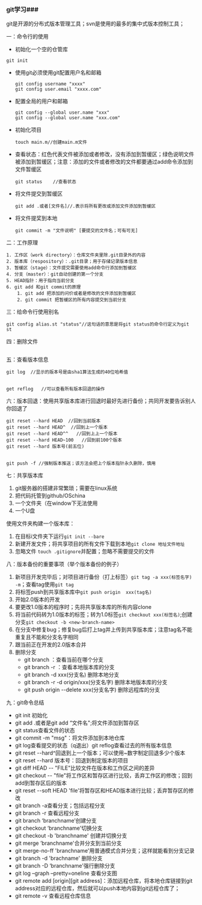 ### git学习###

git是开源的分布式版本管理工具；svn是使用的最多的集中式版本控制工具；

一：命令行的使用

* 初始化一个空的仓管库

~~~
git init
~~~

* 使用git必须使用git配置用户名和邮箱 

  ~~~
  git config username "xxxx"
  git config user.email "xxxx.com"
  ~~~


* 配置全局的用户和邮箱

  ~~~
  git config --global user.name "xxx"
  git config --global user.name "xxx.com"
  ~~~


* 初始化项目

  ~~~
  touch main.m//创建main.m文件
  ~~~


* 查看状态：红色代表文件被添加或者修改，没有添加到暂缓区；绿色说明文件被添加到暂缓区；注意：添加的文件或者修改的文件都要通过add命令添加到文件暂缓区

  ~~~
  git status    //查看状态
  ~~~


* 将文件提交到暂缓区

  ~~~
  git add .或者[文件名]//.表示将所有更改或添加文件添加到暂缓区
  ~~~

* 将文件提奖到本地

  ~~~
  git commit -m "文件说明" [要提交的文件名；可有可无]
  ~~~

二：工作原理

	1. 工作区（work directory）：仓库文件夹里除.git目录外的内容
	2. 版本库（respository）：.git目录；用于存储记录版本信息
	3. 暂缓区（stage）：文件提交需要使用add命令行添加到暂缓区
	4. 分支（master）：git自动创建的第一个分支
	5. HEAD指针：用于指向当前分支
	6. git add 和git commit的原理
		1. git add 把添加的问价或者是修改的文件添加到暂缓区
		2. git commit 把暂缓区的所有内容提交到当前分支

三：给命令行使用别名

~~~
git config alias.st "status"//这句话的意思是将git status的命令行定义为git st
~~~

四：删除文件

~~~

~~~

五：查看版本信息

~~~
git log  //显示的版本号是由sha1算法生成的40位哈希值


get reflog   //可以查看所有版本回退的操作
~~~

六：版本回退：使用共享版本库进行回退时最好先进行备份；共同开发要告诉别人你回退了

~~~
git reset --hard HEAD  //回到当前版本
git reset --hard HEAD^  //回到上一个版本
git reset --hard HEAD^^   //回到上上一个版本
git reset --hard HEAD~100   //回到前100个版本
git reset --hard 版本号(前五位)


git push -f //强制版本推送；该方法会把上个版本指针永久删除，慎用
~~~

七：共享版本库

1. git服务器的搭建非常繁琐；需要在linux系统
2. 把代码托管到github/OSchina
3. 一个文件夹（在window下无法使用
4. 一个U盘

使用文件夹构建一个版本库：

1. 在目标i文件夹下运行`git init --bare `
2. 新建开发文件；将共享项目的所有文件下载到本地`git clone 地址文件地址`
3. 忽略文件  `touch .gitignore`并配置；忽略不需要提交的文件

八：版本备份的重要事项（举个版本备份的例子）

1. 新项目开发完毕后；对项目进行备份（打上标签）`git tag -a xxx(标签名字) -m`；查看tag使用`git tag`
2. 将标签push到共享版本库中`git push origin  xxx(tag名)`
3. 开始2.0版本的开发
4. 要更改1.0版本的程序时；先将共享版本库的所有内容clone
5. 将当前代码转为1.0版本的标签；转为1.0标签`git checkout xxx(标签名)`;创建分支`git checkout -b <new-branch-name>`
6. 在分支中修复bug；修复bug后打上tag并上传到共享版本库；注意tag名不能重复且不能和分支名字相同
7. 跟当前正在开发的2.0版本合并
8. 删除分支
   * git branch  ：查看当前在哪个分支
   * git branch -r ：查看本地版本库的分支
   * git branch -d xxx(分支名)  删除本地分支
   * git branch -r -d origin/xxx(分支名字)  删除本地版本库的分支
   * git push origin --delete xxx(分支名字)  删除远程库的分支

九：git命令总结

* git init 初始化
* git add .或者是git add “文件名";将文件添加到暂存区
* git status查看文件的状态
* git commit -m "msg"：将文件添加到本地仓库
* git log查看提交的状态（q退出）git reflog查看过去的所有版本信息
* git reset --hard^回退到上一个版本；可以使用~数字制定回退多少个版本
* git reset --hard 版本号：回退到制定版本的项目
* git diff HEAD -- "FILE"比较文件在版本和工作区之间的差异
* git checkout -- "file"将工作区和暂存区进行比较，丢弃工作区的修改；回到add到暂存区后的版本
* git reset --soft HEAD 'file'将暂存区和HEAD版本进行比较；丢弃暂存区的修改
* git branch -a查看分支；包括远程分支
* git branch -r 查看远程分支
* git branch ‘branchname’创建分支
* git checkout ‘branchname'切换分支
* git checkout -b 'branchname' 创建并切换分支
* git merge ’branchname'合并分支到当前分支
* git merge-no-ff 'branchname'用普通模式合并分支；这样就能看到分支记录
* git branch -d 'brachname' 删除分支
* git branch -D ‘branchname'强行删除分支
* git log –graph –pretty=oneline 查看分支图
* git remote add [origin][git address]：添加远程仓库，将本地仓库链接到git address对应的远程仓库，然后就可以push本地内容到git远程仓库了；
* git remote -v 查看远程仓库信息